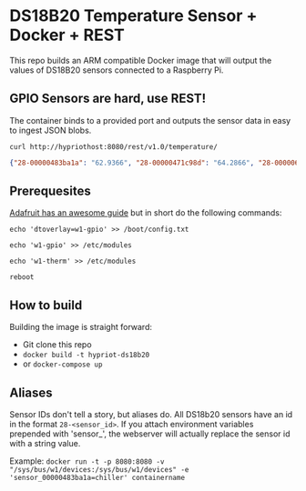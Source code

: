 # DS18B20 Temperature Sensor + Docker + REST

This repo builds an ARM compatible Docker image that will output the values of DS18B20 sensors connected to a Raspberry Pi.

## GPIO Sensors are hard, use REST!
The container binds to a provided port and outputs the sensor data in easy to ingest JSON blobs. 

`curl http://hypriothost:8080/rest/v1.0/temperature/`
```json
{"28-00000483ba1a": "62.9366", "28-00000471c98d": "64.2866", "28-00000677f123": "48.7616"}
```

## Prerequesites
[Adafruit has an awesome guide](https://learn.adafruit.com/adafruits-raspberry-pi-lesson-11-ds18b20-temperature-sensing/ds18b20) but in short do the following commands:


`echo 'dtoverlay=w1-gpio' >> /boot/config.txt`

`echo 'w1-gpio' >> /etc/modules`

`echo 'w1-therm' >> /etc/modules`

`reboot`


## How to build
Building the image is straight forward:

* Git clone this repo
* `docker build -t hypriot-ds18b20`
* or `docker-compose up`

## Aliases
Sensor IDs don't tell a story, but aliases do. All DS18b20 sensors have an id in the format `28-<sensor_id>`. If you attach environment variables prepended with 'sensor_', the webserver will actually replace the sensor id with a string value.

Example:
`docker run -t -p 8080:8080 -v "/sys/bus/w1/devices:/sys/bus/w1/devices" -e 'sensor_00000483ba1a=chiller' containername`
